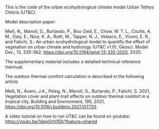 This is the code of the urban ecohydrological climate model Urban Tethys Chloris (UT&C).

Model description paper:

Meili, N., Manoli, G., Burlando, P., Bou-Zeid, E., Chow, W. T. L., Coutts, A. M., Daly, E., Nice, K. A., Roth, M., Tapper, N. J., Velasco, E., Vivoni, E. R., and Fatichi, S.: An urban ecohydrological model to quantify the effect of vegetation on urban climate and hydrology (UT&C v1.0), Geosci. Model Dev., 13, 335–362, https://doi.org/10.5194/gmd-13-335-2020, 2020. 

The supplementary material includes a detailed technical reference mannual.

The outdoor thermal comfort calculation is described in the following article:

Meili, N., Acero, J.A., Peleg, N., Manoli, G., Burlando, P., Fatichi, S. 2021, Vegetation cover and plant-trait effects on outdoor thermal comfort in a tropical city, Building and Environment, 195, 2021, https://doi.org/10.1016/j.buildenv.2021.107733.


A video tutorial on how to run UT&C can be found on youtube: https://youtu.be/1dqxOrhI1Dk?feature=shared



